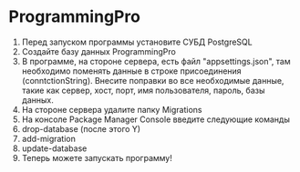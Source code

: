 # ProgrammingPro
1. Перед запуском программы установите СУБД PostgreSQL
2. Создайте базу данных ProgrammingPro
3. В программе, на стороне сервера, есть файл "appsettings.json", там необходимо поменять данные в строке присоединения (conntctionString). Внесите поправки во все необходимые данные, такие как сервер, хост, порт, имя пользователя, пароль, базы данных.
4. На стороне сервера удалите папку Migrations
5. На консоле Package Manager Console введите следующие команды
6. drop-database (после этого Y)
7. add-migration
8. update-database
9. Теперь можете запускать программу!
